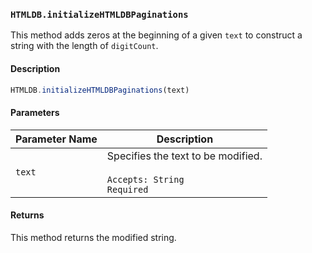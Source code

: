### `HTMLDB.initializeHTMLDBPaginations`

This method adds zeros at the beginning of a given `text` to construct a string with the length of `digitCount`.

#### Description

```javascript
HTMLDB.initializeHTMLDBPaginations(text)
```

#### Parameters

| Parameter Name             | Description                               |
| -------------------------- | ----------------------------------------- |
| `text` | Specifies the text to be modified.<br><br>`Accepts: String`<br>`Required` |

#### Returns

This method returns the modified string.